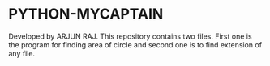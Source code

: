 # PYTHON-MYCAPTAIN
Developed by ARJUN RAJ. This repository contains two files. First one is the program for finding area of circle and second one is to find extension of any file.
